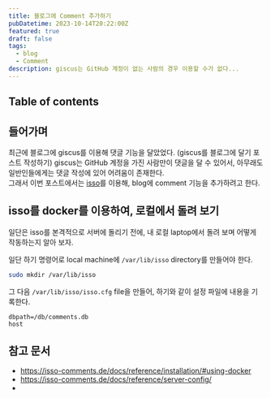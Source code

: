 ```yaml
---
title: 블로그에 Comment 추가하기
pubDatetime: 2023-10-14T20:22:00Z
featured: true
draft: false
tags:
  - blog
  - Comment
description: giscus는 GitHub 계정이 없는 사람의 경우 이용할 수가 없다...
---
```


## Table of contents

## 들어가며

최근에 블로그에 giscus를 이용해 댓글 기능을 달았었다. (giscus를 블로그에 달기 포스트 작성하기)
giscus는 GitHub 계정을 가진 사람만이 댓글을 달 수 있어서, 아무래도 일반인들에게는 댓글 작성에 있어 어려움이 존재한다.  
그래서 이번 포스트에서는 [isso](https://github.com/posativ/isso/)를 이용해, blog에 comment 기능을 추가하려고 한다.

## isso를 docker를 이용하여, 로컬에서 돌려 보기

일단은 isso를 본격적으로 서버에 돌리기 전에, 내 로컬 laptop에서 돌려 보며 어떻게 작동하는지 알아 보자.

일단 하기 명령어로 local machine에 `/var/lib/isso` directory를 만들어야 한다.

```zsh
sudo mkdir /var/lib/isso
```

그 다음 `/var/lib/isso/isso.cfg` file을 만들어, 하기와 같이 설정 파일에 내용을 기록한다.

```
dbpath=/db/comments.db
host
```

## 참고 문서

- <https://isso-comments.de/docs/reference/installation/#using-docker>
- <https://isso-comments.de/docs/reference/server-config/>
-
